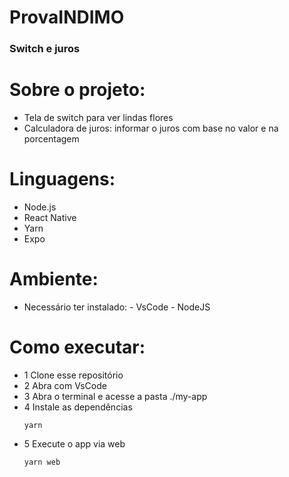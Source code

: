 #  ProvaINDIMO 

### Switch e juros

# Sobre o projeto:
- Tela de switch para ver lindas flores
- Calculadora de juros:  informar o juros com base no valor e na porcentagem

# Linguagens:
- Node.js
- React Native
- Yarn
- Expo

# Ambiente:
- Necessário ter instalado: - VsCode - NodeJS

# Como executar:
- 1 Clone esse repositório
- 2 Abra com VsCode
- 3 Abra o terminal e acesse a pasta ./my-app
- 4 Instale as dependências
  ```
  yarn
  ```
- 5 Execute o app via web
  ```
  yarn web
  ```
  
